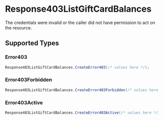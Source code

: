 # Response403ListGiftCardBalances

The credentials were invalid or the caller did not have permission to act on the resource.


## Supported Types

### Error403

```csharp
Response403ListGiftCardBalances.CreateError403(/* values here */);
```

### Error403Forbidden

```csharp
Response403ListGiftCardBalances.CreateError403Forbidden(/* values here */);
```

### Error403Active

```csharp
Response403ListGiftCardBalances.CreateError403Active(/* values here */);
```
